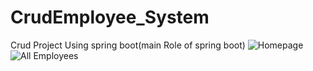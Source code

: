 # CrudEmployee_System
Crud Project Using spring boot(main Role of spring boot)
![Homepage](https://user-images.githubusercontent.com/124393299/236109859-e055f653-2f08-4095-bf63-e67f9a2773cc.png)
![All Employees](https://user-images.githubusercontent.com/124393299/236109725-aa5d5724-ef2c-42b8-bb43-ca8f30b3511b.png)
